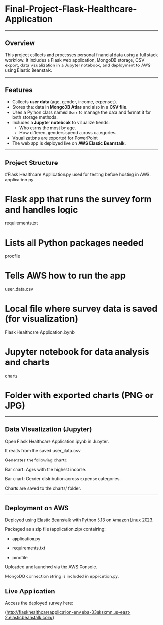 # Final-Project-Flask-Healthcare-Application

---

## Overview

This project collects and processes personal financial data using a full stack workflow. It includes a Flask web application, MongoDB storage, CSV export, data visualization in a Jupyter notebook, and deployment to AWS using Elastic Beanstalk.

---

## Features

- Collects **user data** (age, gender, income, expenses).
- Stores that data in **MongoDB Atlas** and also in a **CSV file**.
- Uses a Python class named `User` to manage the data and format it for both storage methods.
- Includes a **Jupyter notebook** to visualize trends:
  - Who earns the most by age.
  - How different genders spend across categories.
- Visualizations are exported for PowerPoint.
- The web app is deployed live on **AWS Elastic Beanstalk**.

---

## Project Structure

#Flask Healthcare Application.py used for testing before hosting in AWS.
application.py 
# Flask app that runs the survey form and handles logic
requirements.txt 
# Lists all Python packages needed
procfile 
# Tells AWS how to run the app
user_data.csv 
# Local file where survey data is saved (for visualization)
Flask Healthcare Application.ipynb 
# Jupyter notebook for data analysis and charts
charts
# Folder with exported charts (PNG or JPG)

---

## Data Visualization (Jupyter)
Open Flask Healthcare Application.ipynb in Jupyter.

It reads from the saved user_data.csv.

Generates the following charts:

Bar chart: Ages with the highest income.

Bar chart: Gender distribution across expense categories.

Charts are saved to the charts/ folder.

---

## Deployment on AWS
Deployed using Elastic Beanstalk with Python 3.13 on Amazon Linux 2023.

Packaged as a zip file (application.zip) containing:

- application.py

- requirements.txt

- procfile

Uploaded and launched via the AWS Console.

MongoDB connection string is included in application.py.

## Live Application

Access the deployed survey here:

(http://flaskhealthcareapplication-env.eba-33qksxmn.us-east-2.elasticbeanstalk.com/)

